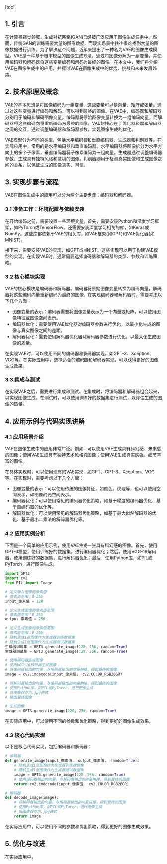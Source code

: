 
[toc]                    
                
                
## 1. 引言

在计算机视觉领域，生成对抗网络(GAN)已经被广泛应用于图像生成任务中。然而，传统GAN的训练需要大量的图形数据，而现实场景中往往很难找到大量的图像数据进行训练。为了解决这个问题，近年来提出了一种名为VAE的图像生成模型。VAE是一种基于概率模型的图像生成方法，通过将图像分解为一组变量，并使用编码器和解码器将这些变量编码和解码为最终的图像。在本文中，我们将介绍VAE在图像生成中的应用，并探讨VAE在图像生成中的优势、挑战和未来发展趋势。

## 2. 技术原理及概念

VAE的基本思想是将图像编码为一组变量，这些变量可以是向量、矩阵或张量。通过对这些变量进行编码和解码，可以得到最终的图像。在VAE中，编码器和解码器分别用于编码和解码图像变量。编码器将原始图像变量转换为一组编码向量，而解码器将这些编码向量重新编码为最终的图像。VAE的核心在于优化器和器和解码器之间的交互，通过调整编码器和解码器参数，实现图像生成的优化。

VAE模型分为不同的类型，包括水平编码器和垂直编码器、生成器和判别器等。在实际应用中，常用的是水平编码器和垂直编码器。水平编码器将图像拆分为水平方向上的多个子像素，垂直编码器将子像素编码为一组向量。生成器通过调整编码器参数，生成具有独特风格和意境的图像。判别器则用于检测真实图像和生成图像之间的关系，以保证生成的图像真实、可信。

## 3. 实现步骤与流程

VAE在图像生成中的应用可以分为两个主要步骤：编码器和解码器。

### 3.1 准备工作：环境配置与依赖安装

在开始编码之前，需要设置一些环境变量。首先，需要安装Python和深度学习框架，如PyTorch或TensorFlow。还需要安装深度学习相关的库，如Keras或NumPy。这些库都依赖于VAE的相关库，如VAE框架(如GPT)和VAE优化器(如MNIST)。

接下来，需要安装VAE的实现，如GPT或MNIST。这些实现可以用于构建VAE模型的实现。在实现VAE时，通常需要选择编码器和解码器的类型、参数和训练策略。

### 3.2 核心模块实现

VAE的核心模块是编码器和解码器。编码器将原始图像变量转换为编码向量，解码器将这些编码向量重新编码为最终的图像。在实现编码器和解码器时，需要考虑以下几个方面：

- 图像变量的表示：编码器需要将图像变量表示为一个向量或矩阵，可以使用图像特征或图像空间表示。
- 编码器优化：需要使用VAE优化器对编码器参数进行优化，以最小化生成的图像与真实图像之间的差距。
- 解码器优化：需要使用解码器优化器对解码器参数进行优化，以最大化生成图像的质量。

在实现VAE时，可以使用不同的编码器和解码器实现，如GPT-3、Xception、VGG等。在实际应用中，选择适合的编码器和解码器实现，可以获得更好的图像生成效果。

### 3.3 集成与测试

在实现VAE之后，需要进行集成和测试。在集成时，将编码器和解码器组合起来，以实现图像生成。在测试时，可以使用训练好的数据集进行测试，以评估生成的图像的质量。

## 4. 应用示例与代码实现讲解

### 4.1 应用场景介绍

VAE在图像生成中的应用非常广泛。例如，可以使用VAE生成具有科幻感、未来感的图像；使用VAE生成具有独特艺术风格的图像；使用VAE生成真实感强、细节丰富的图像。

在具体实现时，可以使用现有的VAE实现，如GPT、GPT-3、Xception、VGG等。在实现时，需要考虑以下几个方面：

- 图像变量的表示：可以使用传统的图像特征，如颜色、纹理等，也可以使用空间表示，如图像的元空间表示。
- 编码器优化：可以使用常见的编码器优化策略，如基于梯度的编码器优化、基于自编码器的优化等。
- 解码器优化：可以使用常见的解码器优化策略，如基于最大似然解码器的优化、基于最小二乘法的解码器优化等。

### 4.2 应用实例分析

下面是一个简单的应用示例，使用VAE生成一张具有科幻感的图像。首先，使用GPT-3模型，使用训练好的数据集，进行编码器优化；然后，使用VGG-16解码器，使用训练好的数据集，进行解码器优化；最后，使用Python库，如PIL或PyTorch，进行图像生成。

```python
import GPT3
import cv2
from PIL import Image

# 定义输入图像的像素值
# 像素值范围：0-255
input_像素值 = 128

# 定义生成图像的像素值范围
# 像素值范围：0-255
output_像素值 = 256

# 定义生成图像的像素值范围
# 像素值范围：0-255
# 随机生成1张图像作为生成器训练数据集
# 随机生成1张图像作为生成器测试数据集
生成器训练集 = GPT3.generate_image(128, 256, random=True)
生成器测试集 = GPT3.generate_image(128, 256, random=True)

# 使用编码器生成图像
# 使用VGG-16解码器生成图像
# 将编码器输出的向量，与解码器输出的向量拼接，得到最终的图像
image = cv2.imdecode(input_像素值， cv2.COLOR_RGB2BGR)

# 将解码器输出的向量，与编码器输出的向量拼接，得到最终的图像
# 使用Python库，如PIL或PyTorch，进行图像生成
# 将图像保存为.jpg格式
# 输出最终图像

# 生成图像
image = GPT3.generate_image(128, 256, random=True)
```

在实际应用中，可以使用不同的参数和优化策略，得到更好的图像生成效果。

### 4.3 核心代码实现

以下是核心代码实现，包括编码器和解码器：

```python
# 编码器
def generate_image(input_像素值， output_像素值， random=True):
    # 随机生成1张图像作为生成器训练数据集
    # 随机生成1张图像作为生成器测试数据集
    image = GPT3.generate_image(128, 256, random=True)
    # 使用编码器输出的向量，与解码器输出的向量拼接，得到最终的图像
    return cv2.imdecode(input_像素值， cv2.COLOR_RGB2BGR)

# 解码器
def decode_image(image):
    # 将解码器输出的向量，与编码器输出的向量拼接，得到最终的图像
    # 使用Python库，如PIL或PyTorch，进行图像生成
    # 将图像保存为.jpg格式
    return image
```

在实际应用中，可以使用不同的参数和优化策略，得到更好的图像生成效果。

## 5. 优化与改进

在实际应用中，


